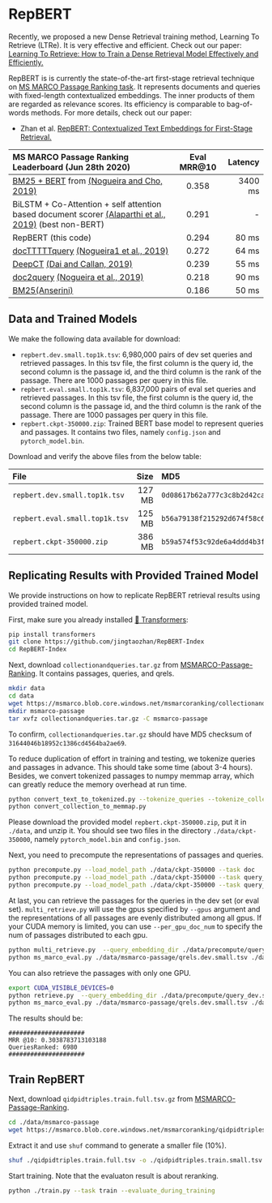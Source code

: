 # RepBERT

Recently, we proposed a new Dense Retrieval training method, Learning To Retrieve (LTRe). It is very effective and efficient. Check out our paper:
[Learning To Retrieve: How to Train a Dense Retrieval Model Effectively and Efficiently.](https://arxiv.org/abs/2010.10469)


RepBERT is is currently the state-of-the-art first-stage retrieval technique on [MS MARCO Passage Ranking task](https://microsoft.github.io/msmarco/). It represents documents and queries with fixed-length contextualized embeddings. The inner products of them are regarded as relevance scores. Its efficiency is comparable to bag-of-words methods. For more details, check out our paper:

+ Zhan et al.  [RepBERT: Contextualized Text Embeddings for First-Stage Retrieval.](https://arxiv.org/abs/2006.15498)


MS MARCO Passage Ranking Leaderboard (Jun 28th 2020) | Eval MRR@10 | Latency
:------------------------------------ | :------: | ------:
[BM25 + BERT](https://github.com/nyu-dl/dl4marco-bert) from [(Nogueira and Cho, 2019)](https://arxiv.org/abs/1901.04085) | 0.358 | 3400 ms
BiLSTM + Co-Attention + self attention based document scorer [(Alaparthi et al., 2019)](https://arxiv.org/abs/1906.06056) (best non-BERT) | 0.291 | -
RepBERT (this code)             | 0.294 | 80 ms
[docTTTTTquery](https://github.com/castorini/docTTTTTquery) [(Nogueira1 et al., 2019)](https://cs.uwaterloo.ca/~jimmylin/publications/Nogueira_Lin_2019_docTTTTTquery.pdf)             | 0.272 | 64 ms
[DeepCT](https://github.com/AdeDZY/DeepCT) [(Dai and Callan, 2019)](https://github.com/AdeDZY/DeepCT)              | 0.239 | 55 ms
[doc2query](https://github.com/nyu-dl/dl4ir-doc2query) [(Nogueira et al., 2019)](https://github.com/nyu-dl/dl4ir-doc2query)              | 0.218 | 90 ms
[BM25(Anserini)](https://github.com/castorini/anserini/blob/master/docs/experiments-msmarco-passage.md)  | 0.186  | 50 ms

## Data and Trained Models

We make the following data available for download:

+ `repbert.dev.small.top1k.tsv`: 6,980,000 pairs of dev set queries and retrieved passages. In this tsv file, the first column is the query id, the second column is the passage id, and the third column is the rank of the passage. There are 1000 passages per query in this file.
+ `repbert.eval.small.top1k.tsv`: 6,837,000 pairs of eval set queries and retrieved passages. In this tsv file, the first column is the query id, the second column is the passage id, and the third column is the rank of the passage. There are 1000 passages per query in this file.
+ `repbert.ckpt-350000.zip`: Trained BERT base model to represent queries and passages. It contains two files, namely `config.json` and `pytorch_model.bin`.

Download and verify the above files from the below table:

File | Size | MD5 | Download
:----|-----:|:----|:-----
`repbert.dev.small.top1k.tsv` | 127 MB | `0d08617b62a777c3c8b2d42ca5e89a8e` | [[Google Drive](https://drive.google.com/file/d/1MrrwDmTZOiFx3qjfPxi4lDSdQk1tR5C6/view?usp=sharing)]
`repbert.eval.small.top1k.tsv` | 125 MB | `b56a79138f215292d674f58c694d5206` | [[Google Drive](https://drive.google.com/file/d/1twRGEJZFZc4zYa75q8UFEz9ZS2oh0oyE/view?usp=sharing)]
`repbert.ckpt-350000.zip` | 386 MB| `b59a574f53c92de6a4ddd4b3fbef784a` | [[Google Drive](https://drive.google.com/file/d/1xhwy_nvRWSNyJ2V7uP3FC5zVwj1Xmylv/view?usp=sharing)] 


## Replicating Results with Provided Trained Model

We provide instructions on how to replicate RepBERT retrieval results using provided trained model.

First, make sure you already installed [🤗 Transformers](https://github.com/huggingface/transformers):

```bash
pip install transformers
git clone https://github.com/jingtaozhan/RepBERT-Index
cd RepBERT-Index
```

Next, download `collectionandqueries.tar.gz` from [MSMARCO-Passage-Ranking](https://github.com/microsoft/MSMARCO-Passage-Ranking). It contains passages, queries, and qrels.

```bash
mkdir data
cd data
wget https://msmarco.blob.core.windows.net/msmarcoranking/collectionandqueries.tar.gz
mkdir msmarco-passage
tar xvfz collectionandqueries.tar.gz -C msmarco-passage
```

To confirm, `collectionandqueries.tar.gz` should have MD5 checksum of `31644046b18952c1386cd4564ba2ae69`.

To reduce duplication of effort in training and testing, we tokenize queries and passages in advance. This should take some time (about 3-4 hours). Besides, we convert tokenized passages to numpy memmap array, which can greatly reduce the memory overhead at run time.

```bash
python convert_text_to_tokenized.py --tokenize_queries --tokenize_collection
python convert_collection_to_memmap.py
```

Please download the provided model `repbert.ckpt-350000.zip`, put it in `./data`, and unzip it. You should see two files in the directory `./data/ckpt-350000`, namely `pytorch_model.bin` and `config.json`.

Next, you need to precompute the representations of passages and queries. 

```bash
python precompute.py --load_model_path ./data/ckpt-350000 --task doc
python precompute.py --load_model_path ./data/ckpt-350000 --task query_dev.small
python precompute.py --load_model_path ./data/ckpt-350000 --task query_eval.small
```

At last, you can retrieve the passages for the queries in the dev set (or eval set). `multi_retrieve.py` will use the gpus specified by `--gpus` argument and the representations of all passages are evenly distributed among all gpus. If your CUDA memory is limited, you can use `--per_gpu_doc_num` to specify the num of passages distributed to each gpu. 

```bash
python multi_retrieve.py  --query_embedding_dir ./data/precompute/query_dev.small_embedding --output_path ./data/retrieve/repbert.dev.small.top1k.tsv --hit 1000 --gpus 0,1,2,3,4
python ms_marco_eval.py ./data/msmarco-passage/qrels.dev.small.tsv ./data/retrieve/repbert.dev.small.top1k.tsv
```

You can also retrieve the passages with only one GPU.

```bash
export CUDA_VISIBLE_DEVICES=0
python retrieve.py  --query_embedding_dir ./data/precompute/query_dev.small_embedding --output_path ./data/retrieve/repbert.dev.small.top1k.tsv --hit 1000 --per_gpu_doc_num 1800000
python ms_marco_eval.py ./data/msmarco-passage/qrels.dev.small.tsv ./data/retrieve/repbert.dev.small.top1k.tsv
```

The results should be:

```
#####################
MRR @10: 0.3038783713103188
QueriesRanked: 6980
#####################
```

## Train RepBERT

Next, download `qidpidtriples.train.full.tsv.gz` from [MSMARCO-Passage-Ranking](https://github.com/microsoft/MSMARCO-Passage-Ranking).

```bash
cd ./data/msmarco-passage
wget https://msmarco.blob.core.windows.net/msmarcoranking/qidpidtriples.train.full.tsv.gz
```

Extract it and use `shuf` command to generate a smaller file (10%).

```bash
shuf ./qidpidtriples.train.full.tsv -o ./qidpidtriples.train.small.tsv -n 26991900
```

Start training. Note that the evaluaton result is about reranking.

```bash
python ./train.py --task train --evaluate_during_training
```

